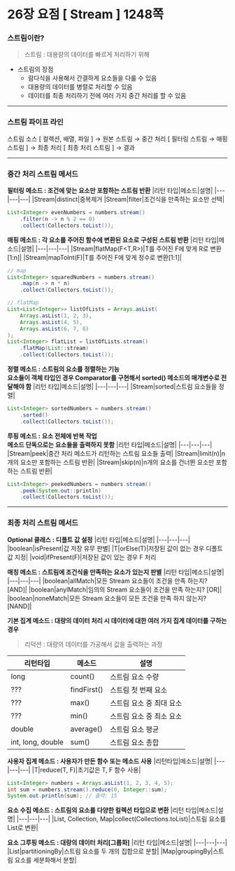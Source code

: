 # 26장 요점 [ Stream ] 1248쪽
### 스트림이란?
> 스트림 : 대용량의 데이터를 빠르게 처리하기 위해

- 스트림의 장점
  + 람다식을 사용해서 간결하게 요소들을 다룰 수 있음
  + 대용량의 데이터를 병렬로 처리할 수 있음
  + 데이터를 최종 처리하기 전에 여러 가지 중간 처리를 할 수 있음

---
### 스트림 파이프 라인
스트림 소스 [ 컬렉션, 배열, 파일 ] &rarr; 원본 스트림 &rarr; 중간 처리 [ 필터링 스트림 &rarr;  매핑 스트림 ] &rarr; 최종 처리 [ 최종 처리 스트림 ] &rarr; 결과

---
### 중간 처리 스트림 메서드
**필터링 메소드 : 조건에 맞는 요소만 포함하는 스트림 반환**
|리턴 타입|메소드|설명|
|---|---|---|
|Stream|distinct|중복제거
|Stream|filter|조건식을 만족하는 요소만 선택|
```Java
List<Integer> evenNumbers = numbers.stream()
    .filter(n -> n % 2 == 0)
    .collect(Collectors.toList());
```

**매핑 메소드 : 각 요소를 주어진 함수에 변환된 요소로 구성된 스트림 반환**
|리턴 타입|메소드|설명|
|---|---|---|
|Stream<R>|flatMap(F<T,R>)|T를 주어진 F에 맞게 R로 변환[1:n]|
|Stream|mapToInt(F<T>)|T를 주어진 F에 맞게 정수로 변환[1:1]|
```Java
// map
List<Integer> squaredNumbers = numbers.stream()
    .map(n -> n * n)
    .collect(Collectors.toList());

// flatMap
List<List<Integer>> listOfLists = Arrays.asList(
    Arrays.asList(1, 2, 3),
    Arrays.asList(4, 5),
    Arrays.asList(6, 7, 8)
);
List<Integer> flatList = listOfLists.stream()
    .flatMap(List::stream)
    .collect(Collectors.toList());
```

**정렬 메소드 : 스트림의 요소를 정렬하는 기능  
요소들이 객체 타입인 경우 Comparator를 구현해서 sorted() 메소드의 매개변수로 전달해야 함**
|리턴 타입|메소드|설명|
|---|---|---|
|Stream|sorted|스트림 요소들을 정렬|
```Java
List<Integer> sortedNumbers = numbers.stream()
    .sorted()
    .collect(Collectors.toList());
```

**루핑 메소드 : 요소 전체에 반복 작업  
메소드 단독으로는 요소들을 출력하지 못함**
|리턴 타입|메소드|설명|
|---|---|---|
|Stream|peek|중간 처리 메소드가 리턴하는 스트림 요소들 출력|
|Stream|limit(n)|n개의 요소만 포함하는 스트림 반환|
|Stream|skip(n)|n개의 요소를 건너뛴 요소만 포함하는 스트림 반환|
```Java
List<Integer> peekedNumbers = numbers.stream()
    .peek(System.out::println)
    .collect(Collectors.toList());
```

---
### 최종 처리 스트림 메서드
**Optional 클래스 : 디폴트 값 설정**
|리턴 타입|메소드|설명|
|---|---|---|
|boolean|isPresent|값 저장 유무 판별|
|T|orElse(T)|저장된 값이 없는 경우 디폴트값 지정|
|void|ifPresent(F)|저장된 값이 있는 경우 F 처리

**매칭 메소드 : 스트림에 조건식을 만족하는 요소가 있는지 판별**
|리턴 타입|메소드|설명|
|---|---|---|
|boolean|allMatch|모든 Stream 요소들이 조건을 만족 하는지? [AND]|
|boolean|anylMatch|임의의 Stream 요소들이 조건을 만족 하는지? [OR]|
|boolean|noneMatch|모든 Stream 요소들이 모든 조건을 만족 하지 않는지? [NAND]|

**기본 집계 메소드 : 대량의 데이터 처리 시 데이터에 대한 여러 가지 집계 데이터를 구하는 경우**
> 리덕션 : 대량의 데이터를 가공해서 값을 출력하는 과정

|리턴타입|메소드|설명|
|---|---|---|
|long|count()|스트림 요소 수량|
|???|findFirst()|스트림 첫 번째 요소|
|???|max()|스트림 요소 중 최대 요소|
|???|min()|스트림 요소 중 최소 요소|
|double|average()|스트림 요소 평균|
|int, long, double|sum()|스트림 요소 총합|

**사용자 집계 메소드 : 사용자가 만든 함수 또는 메소드 사용**
|리턴타입|메소드|설명|
|---|---|---|
|T|reduce(T, F)|초기값은 T, F 함수 사용|
```Java
List<Integer> numbers = Arrays.asList(1, 2, 3, 4, 5);
int sum = numbers.stream().reduce(0, Integer::sum);
System.out.println(sum); // 출력: 15
```

**요소 수집 메소드 : 스트림의 요소를 다양한 컬렉션 타입으로 변환**
|리턴 타입|메소드|설명|
|---|---|---|
|List, Collection, Map|collect(Collections.toList)|스트림 요소를 List로 변환|

**요소 그루핑 메소드 : 대량의 데이터 처리[그룹화]**
|리턴 타입|메소드|설명|
|---|---|---|
|List|partitioningBy|스트림 요소를 두 개의 집합으로 분할|
|Map|groupingBy|스트림 요소를 세분화해서 분할|
